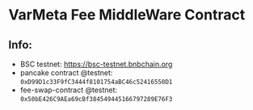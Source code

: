 # VarMeta Fee MiddleWare Contract
## Info:
- BSC testnet: https://bsc-testnet.bnbchain.org
- pancake contract @testnet: `0xD99D1c33F9fC3444f8101754aBC46c52416550D1`
- fee-swap-contract @testnet: `0x50bE426C9AEa69cBf384549445166797289E76F3`